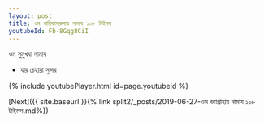 ```yaml
---
layout: post
title: ওম নায়িকাসরুঙ্গায় নামায ১০৮ টাইমস
youtubeId: Fb-8Gqg8CiI
---
```

 
 
 ওম সুমুখযা নামায  
 
 -  যার চেহারা সুন্দর 
 
  
 
  
 
 
 
 
 
 


{% include youtubePlayer.html id=page.youtubeId %}
 
[Next]({{ site.baseurl }}{% link  split2/_posts/2019-06-27-ওম ভ্যাগ্রাহায় নামায ১০৮ টাইমস.md%})
 
